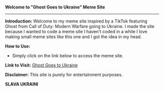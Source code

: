 **Welcome to "Ghost Goes to Ukraine" Meme Site**

---

**Introduction:**
Welcome to my meme site inspired by a TikTok featuring Ghost from Call of Duty: Modern Warfare going to Ukraine. I made the site because I wanted to code a meme site I haven't coded in a while I love making small meme sites like this one and I got the idea in my head.

**How to Use:**
- Simply click on the link below to access the meme site.

**Link to Visit:**
[Ghost Goes to Ukraine](https://shinniuwu.github.io/ghost-goes-to-ukraine/)

**Disclaimer:**
This site is purely for entertainment purposes.

**SLAVA UKRAINI**
